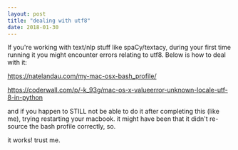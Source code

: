 ```yaml
---
layout: post
title: "dealing with utf8"
date: 2018-01-30
---
```


If you're working with text/nlp stuff like spaCy/textacy, during your first time running it you might encounter errors relating to utf8. Below is how to deal with it:

https://natelandau.com/my-mac-osx-bash_profile/

https://coderwall.com/p/-k_93g/mac-os-x-valueerror-unknown-locale-utf-8-in-python

and if you happen to STILL not be able to do it after completing this (like me), trying restarting your macbook.
it might have been that it didn't re-source the bash profile correctly, so.

it works! trust me.